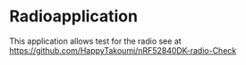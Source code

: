 # Radioapplication

This application allows test for the radio see at https://github.com/HappyTakoumi/nRF52840DK-radio-Check

